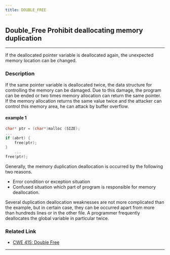 ```yaml
---
title: DOUBLE_FREE
---
```


## Double_Free Prohibit deallocating memory duplication
----
If the deallocated pointer variable is deallocated again, the unexpected memory location can be changed. 
### Description
If the same pointer variable is deallocated twice, the data structure for controlling the memory can be damaged. Due to this damage, the program can be ended or two times memory allocation can return the same pointer. If the memory allocation returns the same value twice and the attacker can control this memory area, he can attack by buffer overflow. 

#### __example 1__
```cpp
char* ptr = (char*)malloc (SIZE);
...
if (abrt) {
    free(ptr);
}
    ...
free(ptr);
```
Generally, the memory duplication deallocation is occurred by the following two reasons.

+ Error condition or exception situation
+ Confused situation which part of program is responsible for memory deallocation.

Several duplication deallocation weaknesses are not more complicated than the example, but in certain case, they can be occurred apart from more than hundreds lines or in the other file. A programmer frequently deallocates the global variable in particular twice.


### Related Link
+ [CWE 415: Double Free](http://cwe.mitre.org/data/definitions/415.html)

----